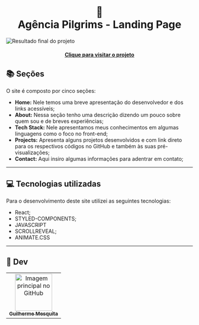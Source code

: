 <h1 align="center">
  🧱<br>Agência Pilgrims - Landing Page
</h1>

![Resultado final do projeto](assets/preview.jpeg)

<h4 align="center"><a href="#">Clique para visitar o projeto</a></h4>

## 📚 Seções

O site é composto por cinco seções:

- **Home:** Nele temos uma breve apresentação do desenvolvedor e dos links acessíveis;
- **About:** Nessa seção tenho uma descrição dizendo um pouco sobre quem sou e de breves experiências;
- **Tech Stack:** Nele apresentamos meus conhecimentos em algumas linguagens como o foco no front-end;
- **Projects:** Apresenta alguns projetos desenvolvidos e com link direto para os respectivos códigos no GitHub e também às suas pré-visualizações;
- **Contact:** Aqui insiro algumas informações para adentrar em contato;

---

## 💻 Tecnologias utilizadas

Para o desenvolvimento deste site utilizei as seguintes tecnologias:

- React;
- STYLED-COMPONENTS;
- JAVASCRIPT
- SCROLLREVEAL;
- ANIMATE.CSS

---

<h2>🙂 Dev</h2>

<table>
  <tr>
    <td align="center">
      <a href="https://github.com/guilhermesquita">
        <img src="https://avatars.githubusercontent.com/u/52768525" width="100px;" alt="Imagem principal no GitHub"/><br>
        <sub>
          <b>Guilherme Mesquita</b>
        </sub>
      </a>
    </td>
  </tr>
</table>